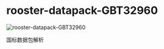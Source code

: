 # rooster-datapack-GBT32960
![rooster-datapack-GBT32960](https://travis-ci.org/InCar/rooster-datapack-GBT32960.svg?branch=master)

国标数据包解析